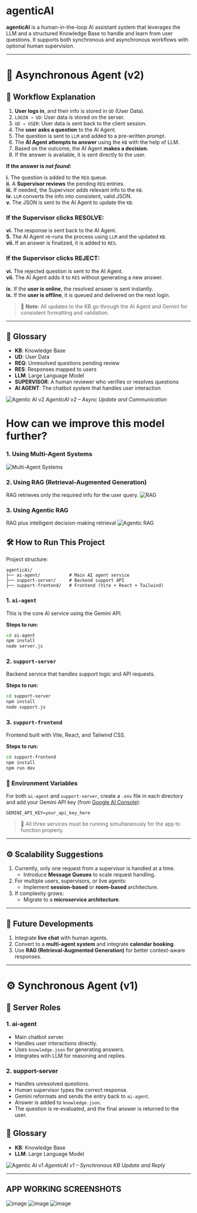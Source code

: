 # agenticAI

**agenticAI** is a human-in-the-loop AI assistant system that leverages the LLM and a structured Knowledge Base to handle and learn from user questions. It supports both synchronous and asynchronous workflows with optional human supervision.

---

# 🚀 Asynchronous Agent (v2)


## 🔁 Workflow Explanation

1. **User logs in**, and their info is stored in `UD` (User Data).  
2. `LOGIN → UD`: User data is stored on the server.  
3. `UD → USER`: User data is sent back to the client session.  
4. The **user asks a question** to the AI Agent.  
5. The question is sent to `LLM` and added to a pre-written prompt.  
6. The **AI Agent attempts to answer** using the `KB` with the help of LLM.  
7. Based on the outcome, the AI Agent **makes a decision**.  
8. If the answer is available, it is sent directly to the user.

**If the answer is _not found_:**

**i.** The question is added to the `REQ` queue.  
**ii.** A **Supervisor reviews** the pending `REQ` entries.  
**iii.** If needed, the Supervisor adds relevant info to the `KB`.  
**iv.** `LLM` converts the info into consistent, valid JSON.  
**v.** The JSON is sent to the AI Agent to update the `KB`.

### If the Supervisor clicks **RESOLVE**:

**vi.** The response is sent back to the AI Agent.  
**5.** The AI Agent re-runs the process using `LLM` and the updated `KB`.  
**vii.** If an answer is finalized, it is added to `RES`.

### If the Supervisor clicks **REJECT**:

**vi.** The rejected question is sent to the AI Agent.  
**vii.** The AI Agent adds it to `RES` without generating a new answer.

**ix.** If the **user is online**, the resolved answer is sent instantly.  
**ix.** If the **user is offline**, it is queued and delivered on the next login.


> 🧠 **Note:** All updates to the KB go through the AI Agent and Gemini for consistent formatting and validation.

---


## 📘 Glossary

- **KB**: Knowledge Base
- **UD**: User Data
- **REQ**: Unresolved questions pending review
- **RES**: Responses mapped to users
- **LLM**: Large Language Model
- **SUPERVISOR**: A human reviewer who verifies or resolves questions
- **AI AGENT**: The chatbot system that handles user interaction


![Agentic AI v2](https://github.com/user-attachments/assets/2b21a776-a2f9-4215-b764-f4f3f4456c86)
*AgenticAI v2 – Async Update and Communication*



# How can we improve this model further?

### 1. Using Multi-Agent Systems
![Multi-Agent Systems](https://github.com/user-attachments/assets/a86077b4-2947-4cac-9d5a-c0a8561bcb8f)

### 2. Using RAG (Retrieval-Augmented Generation)
RAG retrieves only the required info for the user query.
![RAG](https://github.com/user-attachments/assets/0a68a430-0a04-4d1d-a514-b8387dc12afc)

### 3. Using Agentic RAG
RAG plus intelligent decision-making retrieval
![Agentic RAG](https://github.com/user-attachments/assets/f5fe7187-ea76-4b75-a80d-5e67eedbf07f)



## 🛠️ How to Run This Project

Project structure:

```
agenticAi/
├── ai-agent/           # Main AI agent service
├── support-server/     # Backend support API
├── support-frontend/   # Frontend (Vite + React + Tailwind)
```

### 1. `ai-agent`
This is the core AI service using the Gemini API.

**Steps to run:**
```bash
cd ai-agent
npm install
node server.js
```

### 2. `support-server`
Backend service that handles support logic and API requests.

**Steps to run:**
```bash
cd support-server
npm install
node support.js
```

### 3. `support-frontend`
Frontend built with Vite, React, and Tailwind CSS.

**Steps to run:**
```bash
cd support-frontend
npm install
npm run dev
```


### 🔑 Environment Variables

For both `ai-agent` and `support-server`, create a `.env` file in each directory and add your Gemini API key (from [Google AI Console](https://aistudio.google.com/app/apikey)):

```env
GEMINI_API_KEY=your_api_key_here
```

> 🚨 All three services must be running simultaneously for the app to function properly.

---


## ⚙️ Scalability Suggestions

1. Currently, only one request from a supervisor is handled at a time.
   - Introduce **Message Queues** to scale request handling.
2. For multiple users, supervisors, or live agents:
   - Implement **session-based** or **room-based** architecture.
3. If complexity grows:
   - Migrate to a **microservice architecture**.

---


## 🚀 Future Developments

1. Integrate **live chat** with human agents.
2. Convert to a **multi-agent system** and integrate **calendar booking**.
3. Use **RAG (Retrieval-Augmented Generation)** for better context-aware responses.

---


# ⚙️ Synchronous Agent (v1)

## 🧩 Server Roles

### 1. ai-agent

- Main chatbot server.
- Handles user interactions directly.
- Uses `knowledge.json` for generating answers.
- Integrates with LLM for reasoning and replies.

### 2. support-server

- Handles unresolved questions.
- Human supervisor types the correct response.
- Gemini reformats and sends the entry back to `ai-agent`.
- Answer is added to `knowledge.json`.
- The question is re-evaluated, and the final answer is returned to the user.

## 📘 Glossary

- **KB**: Knowledge Base
- **LLM**: Large Language Model

![Agentic AI v1](https://github.com/user-attachments/assets/ac709057-1ac5-4a5f-9dc6-3ccb1aaf4e60)
*AgenticAI v1 – Synchronous KB Update and Reply*

---
## APP WORKING SCREENSHOTS
![image](https://github.com/user-attachments/assets/b0997b71-604d-4ab2-8dbb-d9a649f1ae4a)
![image](https://github.com/user-attachments/assets/580c7f93-e991-4a61-806d-0b046c178d16)
![image](https://github.com/user-attachments/assets/b44df91b-e810-4555-895a-aa240b81f356)

